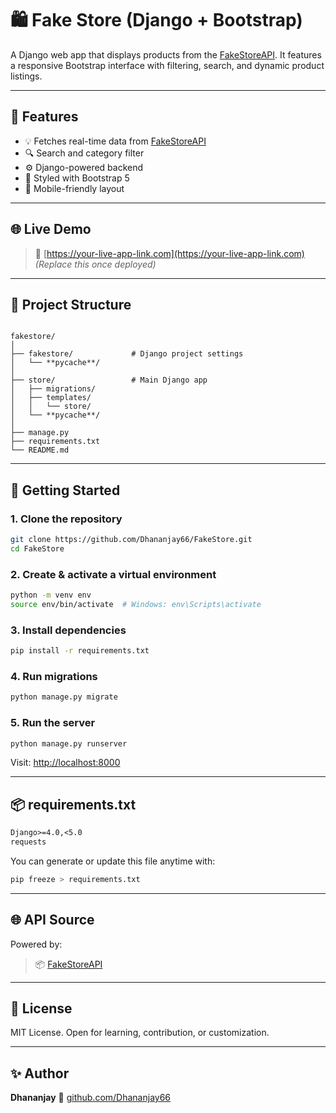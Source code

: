 # 🛍️ Fake Store (Django + Bootstrap)

A Django web app that displays products from the [FakeStoreAPI](https://fakestoreapi.com/). It features a responsive Bootstrap interface with filtering, search, and dynamic product listings.

---

## 🔧 Features

- 💡 Fetches real-time data from [FakeStoreAPI](https://fakestoreapi.com/)
- 🔍 Search and category filter
- ⚙️ Django-powered backend
- 🎨 Styled with Bootstrap 5
- 📱 Mobile-friendly layout

---

## 🌐 Live Demo

> 🔗 [https://your-live-app-link.com](https://your-live-app-link.com) *(Replace this once deployed)*

---

## 📁 Project Structure

```

fakestore/
│
├── fakestore/             # Django project settings
│   └── **pycache**/
│
├── store/                 # Main Django app
│   ├── migrations/
│   ├── templates/
│   │   └── store/
│   └── **pycache**/
│
├── manage.py
├── requirements.txt
└── README.md

````

---

## 🚀 Getting Started

### 1. Clone the repository
```bash
git clone https://github.com/Dhananjay66/FakeStore.git
cd FakeStore
````

### 2. Create & activate a virtual environment

```bash
python -m venv env
source env/bin/activate  # Windows: env\Scripts\activate
```

### 3. Install dependencies

```bash
pip install -r requirements.txt
```

### 4. Run migrations

```bash
python manage.py migrate
```

### 5. Run the server

```bash
python manage.py runserver
```

Visit: [http://localhost:8000](http://localhost:8000)

---

## 📦 requirements.txt

```txt
Django>=4.0,<5.0
requests
```

You can generate or update this file anytime with:

```bash
pip freeze > requirements.txt
```

---

## 🌐 API Source

Powered by:

> 📦 [FakeStoreAPI](https://fakestoreapi.com/)

---

## 📄 License

MIT License. Open for learning, contribution, or customization.

---

## ✨ Author

**Dhananjay**
🔗 [github.com/Dhananjay66](https://github.com/Dhananjay66)
